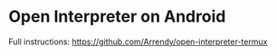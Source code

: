 # Open Interpreter on Android

Full instructions: https://github.com/Arrendy/open-interpreter-termux
